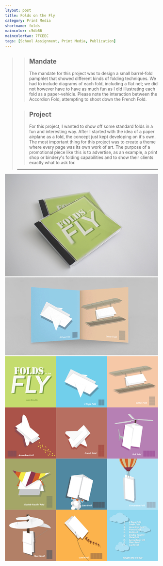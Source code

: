 ```yaml
---
layout: post
title: Folds on the Fly
category: Print Media
shortname: folds
maincolor: c5db66
maincolortwo: 7FCEEC
tags: [School Assignment, Print Media, Publication]
---
```

>> ## Mandate
>> The mandate for this project was to design a small barrel-fold pamphlet that showed different kinds of folding techniques. We had to include diagrams of each fold, including a flat net; we did not however have to have as much fun as I did illustrating each fold as a paper-vehicle. Please note the interaction between the Accordion Fold, attempting to shoot down the French Fold.
>
>> ## Project
>> For this project, I wanted to show off some standard folds in a fun and interesting way. After I started with the idea of a paper airplane as a fold, the concept just kept developing on it's own. The most important thing for this project was to create a theme where every page was its own work of art. The purpose of a promotional piece like this is to advertise, as an example, a print shop or bindery's folding capabilities and to show their clients exactly what to ask for.
>
> ***

![Folds on the Fly](/assets/img/portfolio/folds/folds_1.jpg)
![Folds on the Fly](/assets/img/portfolio/folds/folds_2.gif)
![Folds on the Fly](/assets/img/portfolio/folds/folds_3.jpg)
